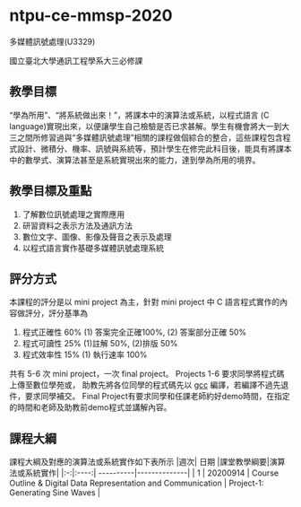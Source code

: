 # ntpu-ce-mmsp-2020
多媒體訊號處理(U3329)

國立臺北大學通訊工程學系大三必修課

## 教學目標
“學為所用”、“將系統做出來！”，將課本中的演算法或系統，以程式語言 (C language)實現出來，以便讓學生自己檢驗是否已求甚解。學生有機會將大一到大三之間所修習過與“多媒體訊號處理”相關的課程做個綜合的整合，這些課程包含程式設計、微積分、機率、訊號與系統等，預計學生在修完此科目後，能具有將課本中的數學式、演算法甚至是系統實現出來的能力，達到學為所用的境界。

## 教學目標及重點
1. 了解數位訊號處理之實際應用
2. 研習資料之表示方法及通訊方法
3. 數位文字、圖像、影像及聲音之表示及處理
4. 以程式語言實作基礎多媒體訊號處理系統

## 評分方式
本課程的評分是以 mini project 為主，針對 mini project 中 C 語言程式實作的內容做評分，評分基準為
1. 程式正確性 60%
   (1) 答案完全正確100%, 
   (2) 答案部分正確  50%
2. 程式可讀性 25%
   (1)註解 50%, 
   (2)排版 50%
3. 程式效率性 15%
   (1) 執行速率 100%

共有 5-6 次 mini project，一次 final project。
Projects 1-6 要求同學將程式碼上傳至數位學苑或，
助教先將各位同學的程式碼先以 [gcc](https://gcc.gnu.org/) 編譯，若編譯不過先退件，要求同學補交。
Final Project有要求同學和任課老師約好demo時間，在指定的時間和老師及助教前demo程式並講解內容。

## 課程大綱
課程大綱及對應的演算法或系統實作如下表所示
|週次| 日期 |課堂教學綱要|演算法或系統實作|
|:-:|:----:| ----------|--------------|
| 1 | 20200914 | Course Outline & Digital Data Representation and Communication | Project-1: Generating Sine Waves |
